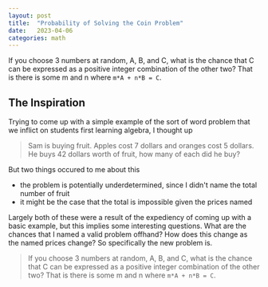 ```yaml
---
layout: post
title:  "Probability of Solving the Coin Problem"
date:   2023-04-06
categories: math
---
```


If you choose 3 numbers at random, A, B, and C, what is the chance that C can be expressed as a positive integer combination of the other two? That is there is some m and n where `m*A + n*B = C`.

## The Inspiration

Trying to come up with a simple example of the sort of word problem that we inflict on students first learning algebra, I thought up

> Sam is buying fruit. Apples cost 7 dollars and oranges cost 5 dollars. He buys 42 dollars worth of fruit, how many of each did he buy?

But two things occured to me about this
- the problem is potentially underdetermined, since I didn't name the total number of fruit
- it might be the case that the total is impossible given the prices named

Largely both of these were a result of the expediency of coming up with a basic example, but this implies some interesting questions. What are the chances that I named a valid problem offhand? How does this change as the named prices change? So specifically the new problem is.

> If you choose 3 numbers at random, A, B, and C, what is the chance that C can be expressed as a positive integer combination of the other two? That is there is some m and n where `m*A + n*B = C`.

